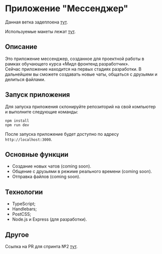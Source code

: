 # Приложение "Мессенджер"

Данная ветка задеплоена [тут](https://mmmessenger.netlify.app).

Используемые макеты лежат [тут](https://www.figma.com/file/24EUnEHGEDNLdOcxg7ULwV/Chat?node-id=0%3A1&t=2x1eRIAnZXzV4C3C-0).

## Описание

Это приложение мессенджер, созданное для проектной работы в рамках обучающего курса «Мидл фронтенд разработчик».  
Сейчас приложение находится на первых стадиях разработки. В дальнейшем вы сможете создавать новые чаты, общаться с друзьями и делиться файлами.

## Запуск приложения

Для запуска приложения склонируйте репозиторий на свой компьютер и выполните следующие команды:

```
npm install
npm run dev
```

После запуска приложение будет доступно по адресу `http://localhost:3000`.

## Основные функции

- Создание новых чатов (coming soon).
- Общение с друзьями в режиме реального времени (coming soon).
- Отправка файлов (coming soon).

## Технологии

- TypeScript;
- Handlebars;
- PostCSS;
- Node.js и Express (для разработки).

## Другое

Ссылка на PR для спринта №2 [тут](https://github.com/aleksandr-kiliushin/middle.messenger.praktikum.yandex/pull/3).
